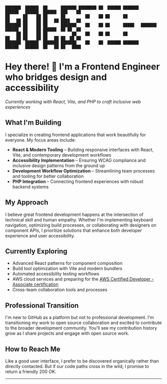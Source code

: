 ```
███████  ██████  ██      ███████ ████████ ██  ██████ ███████          ██████   ██████  ██████  ███    ██ 
██      ██    ██ ██      ██         ██    ██ ██      ██               ██   ██ ██    ██ ██   ██ ████   ██ 
███████ ██    ██ ██      ███████    ██    ██ ██      █████   ███████  ██████  ██    ██ ██████  ██ ██  ██ 
     ██ ██    ██ ██           ██    ██    ██ ██      ██               ██   ██ ██    ██ ██   ██ ██  ██ ██ 
███████  ██████  ███████ ███████    ██    ██  ██████ ███████          ██████   ██████  ██   ██ ██   ████
```

# Hey there! 👋 I'm a Frontend Engineer who bridges design and accessibility

*Currently working with React, Vite, and PHP to craft inclusive web experiences*

## What I'm Building

I specialize in creating frontend applications that work beautifully for everyone. My focus areas include:

- **React & Modern Tooling** – Building responsive interfaces with React, Vite, and contemporary development workflows
- **Accessibility Implementation** – Ensuring WCAG compliance and inclusive design patterns from the ground up  
- **Development Workflow Optimization** – Streamlining team processes and tooling for better collaboration
- **PHP Integration** – Connecting frontend experiences with robust backend systems

## My Approach

I believe great frontend development happens at the intersection of technical skill and human empathy. Whether I'm implementing keyboard navigation, optimizing build processes, or collaborating with designers on component APIs, I prioritize solutions that enhance both developer experience and user accessibility.

## Currently Exploring

- Advanced React patterns for component composition
- Build tool optimization with Vite and modern bundlers
- Automated accessibility testing workflows
- AWS cloud services and preparing for the [AWS Certified Developer - Associate certification](https://aws.amazon.com/certification/certified-developer-associate/)
- Cross-team collaboration tools and processes

## Professional Transition

I'm new to GitHub as a platform but not to professional development. I'm transitioning my work to open source collaboration and excited to contribute to the broader development community. You'll see my contribution history grow as I share projects and engage with open source work.

## How to Reach Me

Like a good user interface, I prefer to be discovered organically rather than directly contacted. But if our code paths cross in the wild, I promise to return a friendly 200 OK.

---

